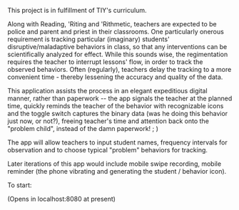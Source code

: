 This project is in fulfillment of TIY's curriculum.  

Along with Reading, 'Riting and 'Rithmetic, teachers are expected to be police and parent and priest in their classrooms.  One particularly onerous requirement is tracking particular (imaginary) students' disruptive/maladaptive behaviors in class, so that any interventions can be scientifically analyzed for effect. While this sounds wise, the regimentation requires the teacher to interrupt lessons' flow, in order to track the observed behaviors.  Often (regularly), teachers delay the tracking to a more convenient time - thereby lessening the accuracy and quality of the data.

This application assists the process in an elegant expeditious digital manner, rather than paperwork -- the app signals the teacher at the planned time, quickly reminds the teacher of the behavior with recognizable icons and the toggle switch captures the binary data (was he doing this behavior just now, or not?), freeing teacher's time and attention back onto the "problem child", instead of the damn paperwork! ; )

The app will allow teachers to input student names, frequency intervals for observation and to choose typical "problem" behaviors for tracking.

Later iterations of this app would include mobile swipe recording, mobile reminder (the phone vibrating and generating the student / behavior icon).



To start:

(Opens in localhost:8080 at present)
